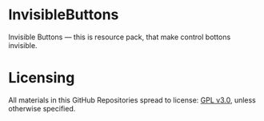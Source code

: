 InvisibleButtons
===========

Invisible Buttons — this is resource pack, that make control bottons invisible. 

Licensing
===========

All materials in this GitHub Repositories spread to license: [GPL v3.0](https://www.gnu.org/licenses/gpl-3.0.html#license-text), unless otherwise specified.
